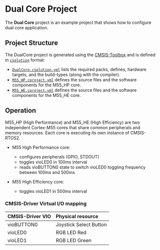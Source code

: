 # Dual Core Project

The **Dual Core** project is an example project that shows how to configure dual core application.

## Project Structure

The DualCore project is generated using the [CMSIS-Toolbox](https://open-cmsis-pack.github.io/cmsis-toolbox/build-overview) and is defined in [`csolution`](https://open-cmsis-pack.github.io/cmsis-toolbox/YML-Input-Format) format:

- [`DualCore.csolution.yml`](./DualCore.csolution.yml) lists the required packs, defines, hardware targets, and the build-types (along with the compiler).
- [`M55_HP.cproject.yml`](./M55_HP.cproject.yml) defines the source files and the software components for the M55_HP core.
- [`M55_HE.cproject.yml`](./M55_HE.cproject.yml) defines the source files and the software components for the M55_HE core.

## Operation

M55_HP (High Performance) and M55_HE (High Efficiency) are two independent Cortex-M55 cores that share common peripherals
and memory resources. Each core is executing its own instance of CMSIS-RTOS2.

- M55 High Performance core:
  - configures peripherals (GPIO, STDOUT)
  - toggles vioLED0 in 100ms interval
  - reads vioBUTTON0 state to switch vioLED0 toggling frequency between 100ms and 500ms

- M55 High Efficiency core:
  - toggles vioLED1 in 500ms interval

### CMSIS-Driver Virtual I/O mapping

| CMSIS-Driver VIO  | Physical resource
|:------------------|:----------------------
| vioBUTTON0        | Joystick Select Button
| vioLED0           | RGB LED Red
| vioLED1           | RGB LED Green
